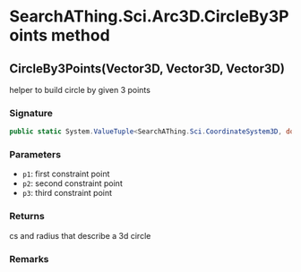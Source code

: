 # SearchAThing.Sci.Arc3D.CircleBy3Points method
## CircleBy3Points(Vector3D, Vector3D, Vector3D)
helper to build circle by given 3 points

### Signature
```csharp
public static System.ValueTuple<SearchAThing.Sci.CoordinateSystem3D, double> CircleBy3Points(Vector3D p1, Vector3D p2, Vector3D p3)
```
### Parameters
- `p1`: first constraint point
- `p2`: second constraint point
- `p3`: third constraint point

### Returns
cs and radius that describe a 3d circle
### Remarks

